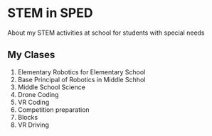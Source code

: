 # STEM in SPED
About my STEM activities at school for students with special needs
## My Clases 
1. Elementary Robotics for Elementary School
2. Base Principal of Robotics in Middle Schhol
3. Middle School Science
4. Drone Coding
5. VR Coding
6. Competition preparation
7. Blocks
8. VR Driving
